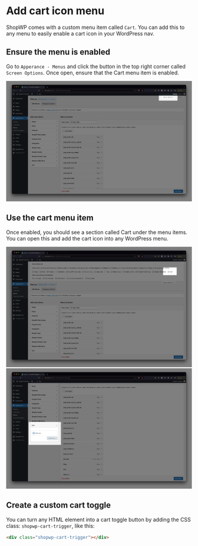 # Add cart icon menu

ShopWP comes with a custom menu item called `Cart`. You can add this to any menu to easily enable a cart icon in your WordPress nav.

## Ensure the menu is enabled

Go to `Apperance - Menus` and click the button in the top right corner called `Screen Options`. Once open, ensure that the Cart menu item is enabled.

![WordPress screen options button](./assets/add-cart-icon/cart-icon-1.jpg)

## Use the cart menu item

Once enabled, you should see a section called Cart under the menu items. You can open this and add the cart icon into any WordPress menu.

![The ShopWP cart icon within the screen options sections](./assets/add-cart-icon/cart-icon-2.jpg)
![The ShopWP cart icon added to a custom WordPress menu](./assets/add-cart-icon/cart-icon-3.jpg)

## Create a custom cart toggle

You can turn any HTML element into a cart toggle button by adding the CSS class: `shopwp-cart-trigger`, like this:

```html
<div class="shopwp-cart-trigger"></div>
```
